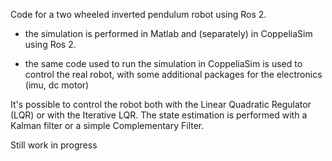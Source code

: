 Code for a two wheeled inverted pendulum robot using Ros 2. 

- the simulation is performed in Matlab and (separately) in CoppeliaSim using Ros 2.

- the same code used to run the simulation in CoppeliaSim is used to control the real robot, with some additional packages for the electronics (imu, dc motor)

It's possible to control the robot both with the Linear Quadratic Regulator (LQR) or with the Iterative LQR. The state estimation is performed with a Kalman filter or a simple Complementary Filter. 

Still work in progress
